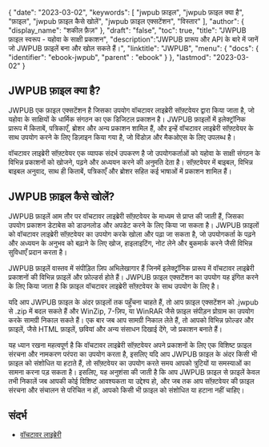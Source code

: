 {
"date": "2023-03-02",
  "keywords": [
"jwpub फ़ाइल",
"jwpub फ़ाइल क्या है",
"फ़ाइल",
"jwpub फ़ाइल कैसे खोलें",
"jwpub फ़ाइल एक्सटेंशन",
"विस्तार"
],
  "author": {
"display_name": "शकील फ़ैज़"
},
"draft": "false",
"toc": true,
"title": "JWPUB फ़ाइल स्वरूप - यहोवा के साक्षी प्रकाशन",
  "description":"JWPUB प्रारूप और API के बारे में जानें जो JWPUB फ़ाइलें बना और खोल सकते हैं।",
"linktitle": "JWPUB",
  "menu": {
    "docs": {
      "identifier": "ebook-jwpub",
"parent" : "ebook"
}
},
"lastmod": "2023-03-02"
}

## JWPUB फ़ाइल क्या है?

JWPUB एक फ़ाइल एक्सटेंशन है जिसका उपयोग वॉचटावर लाइब्रेरी सॉफ़्टवेयर द्वारा किया जाता है, जो यहोवा के साक्षियों के धार्मिक संगठन का एक डिजिटल प्रकाशन है। JWPUB फ़ाइलों में इलेक्ट्रॉनिक प्रारूप में किताबें, पत्रिकाएँ, ब्रोशर और अन्य प्रकाशन शामिल हैं, और इन्हें वॉचटावर लाइब्रेरी सॉफ़्टवेयर के साथ उपयोग करने के लिए डिज़ाइन किया गया है, जो विंडोज़ और मैकओएस के लिए उपलब्ध है।

वॉचटावर लाइब्रेरी सॉफ़्टवेयर एक व्यापक संदर्भ उपकरण है जो उपयोगकर्ताओं को यहोवा के साक्षी संगठन के विभिन्न प्रकाशनों को खोजने, पढ़ने और अध्ययन करने की अनुमति देता है। सॉफ़्टवेयर में बाइबल, विभिन्न बाइबल अनुवाद, साथ ही किताबें, पत्रिकाएँ और ब्रोशर सहित कई भाषाओं में प्रकाशन शामिल हैं।

## JWPUB फ़ाइल कैसे खोलें?

JWPUB फ़ाइलें आम तौर पर वॉचटावर लाइब्रेरी सॉफ़्टवेयर के माध्यम से प्राप्त की जाती हैं, जिसका उपयोग प्रकाशन डेटाबेस को डाउनलोड और अपडेट करने के लिए किया जा सकता है। JWPUB फ़ाइलों को वॉचटावर लाइब्रेरी सॉफ़्टवेयर का उपयोग करके खोला और पढ़ा जा सकता है, जो उपयोगकर्ता के पढ़ने और अध्ययन के अनुभव को बढ़ाने के लिए खोज, हाइलाइटिंग, नोट लेने और बुकमार्क करने जैसी विभिन्न सुविधाएँ प्रदान करता है।

JWPUB फ़ाइलें वास्तव में संपीड़ित ज़िप अभिलेखागार हैं जिनमें इलेक्ट्रॉनिक प्रारूप में वॉचटावर लाइब्रेरी प्रकाशनों की विभिन्न फ़ाइलें और फ़ोल्डर्स होते हैं। JWPUB फ़ाइल एक्सटेंशन का उपयोग यह इंगित करने के लिए किया जाता है कि फ़ाइल वॉचटावर लाइब्रेरी सॉफ़्टवेयर के साथ उपयोग के लिए है।

यदि आप JWPUB फ़ाइल के अंदर फ़ाइलों तक पहुँचना चाहते हैं, तो आप फ़ाइल एक्सटेंशन को .jwpub से .zip में बदल सकते हैं और WinZip, 7-ज़िप, या WinRAR जैसे फ़ाइल संपीड़न प्रोग्राम का उपयोग करके सामग्री निकाल सकते हैं। एक बार जब आप सामग्री निकाल लेते हैं, तो आपको विभिन्न फ़ोल्डर और फ़ाइलें, जैसे HTML फ़ाइलें, छवियां और अन्य संसाधन दिखाई देंगे, जो प्रकाशन बनाते हैं।

यह ध्यान रखना महत्वपूर्ण है कि वॉचटावर लाइब्रेरी सॉफ़्टवेयर अपने प्रकाशनों के लिए एक विशिष्ट फ़ाइल संरचना और नामकरण परंपरा का उपयोग करता है, इसलिए यदि आप JWPUB फ़ाइल के अंदर किसी भी फ़ाइल को संशोधित या हटाते हैं, तो सॉफ़्टवेयर का उपयोग करते समय आपको त्रुटियों या समस्याओं का सामना करना पड़ सकता है। इसलिए, यह अनुशंसा की जाती है कि आप JWPUB फ़ाइल से फ़ाइलें केवल तभी निकालें जब आपकी कोई विशिष्ट आवश्यकता या उद्देश्य हो, और जब तक आप सॉफ़्टवेयर की फ़ाइल संरचना और संचालन से परिचित न हों, आपको किसी भी फ़ाइल को संशोधित या हटाना नहीं चाहिए।

## संदर्भ
* [वॉचटावर लाइब्रेरी](https://www.jw.org/en/online-help/watchtower-library/)

